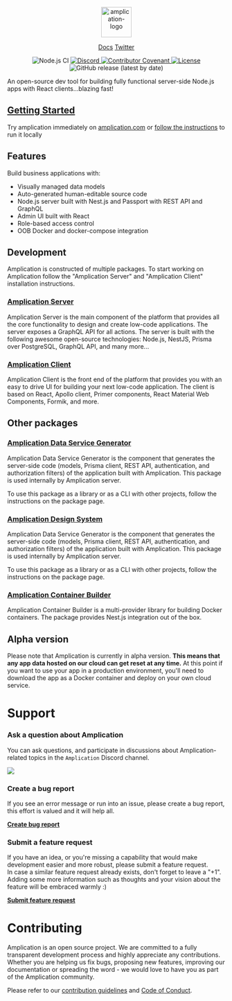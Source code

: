 <p align="center">
  <a href="https://amplication.com" target="_blank">
    <img alt="amplication-logo" height="70" alt="Amplication Logo" src="https://amplication.com/assets/amplication-logo-purple.svg"/>
  </a>
</p>
<p align="center">
    <a href="https://docs.amplication.com/docs/">Docs</a> <a href="https://twitter.com/amplication">Twitter</a>
</p>
<p align="center">
  <img src="https://github.com/amplication/amplication/workflows/Node.js%20CI/badge.svg" alt="Node.js CI">
  <a href="https://discord.gg/b8MrjU6">
    <img src="https://img.shields.io/discord/757179260417867879?label=discord" alt="Discord">
  </a>
  <a href="code_of_conduct.md">
    <img src="https://img.shields.io/badge/Contributor%20Covenant-v2.0%20adopted-ff69b4.svg" alt="Contributor Covenant">
  </a>
  <a href="https://opensource.org/licenses/Apache-2.0">
    <img src="https://img.shields.io/badge/License-Apache%202.0-blue.svg" alt="License">
  </a>
  <img alt="GitHub release (latest by date)" src="https://img.shields.io/github/v/release/amplication/amplication?color=purple">
</p>

An open-source dev tool for building fully functional server-side Node.js apps with React clients...blazing fast!

## [Getting Started](https://docs.amplication.com/docs/getting-started)

Try amplication immediately on [amplication.com](http://amplication.com/)
or [follow the instructions](#development) to run it locally

## Features

Build business applications with:

- Visually managed data models
- Auto-generated human-editable source code
- Node.js server built with Nest.js and Passport with REST API and GraphQL
- Admin UI built with React
- Role-based access control
- OOB Docker and docker-compose integration

## Development

Amplication is constructed of multiple packages. To start working on Amplication follow the "Amplication Server" and "Amplication Client" installation instructions.

### [Amplication Server](./packages/amplication-server/README.md)

Amplication Server is the main component of the platform that provides all the core functionality to design and create low-code applications.
The server exposes a GraphQL API for all actions. The server is built with the following awesome open-source technologies: Node.js, NestJS, Prisma over PostgreSQL, GraphQL API, and many more...

### [Amplication Client](./packages/amplication-client/README.md)

Amplication Client is the front end of the platform that provides you with an easy to drive UI for building your next low-code application.
The client is based on React, Apollo client, Primer components, React Material Web Components, Formik, and more.

## Other packages

### [Amplication Data Service Generator](./packages/amplication-data-service-generator/README.md)

Amplication Data Service Generator is the component that generates the server-side code (models, Prisma client, REST API, authentication, and authorization filters) of the application built with Amplication. This package is used internally by Amplication server.

To use this package as a library or as a CLI with other projects, follow the instructions on the package page.

### [Amplication Design System](./packages/amplication-data-service-generator/README.md)

Amplication Data Service Generator is the component that generates the server-side code (models, Prisma client, REST API, authentication, and authorization filters) of the application built with Amplication. This package is used internally by Amplication server.

To use this package as a library or as a CLI with other projects, follow the instructions on the package page.

### [Amplication Container Builder](./packages/amplication-data-service-generator/README.md)

Amplication Container Builder is a multi-provider library for building Docker containers.
The package provides Nest.js integration out of the box.

## Alpha version

Please note that Amplication is currently in alpha version. <b>This means that any app data hosted on our cloud can get reset at any time.</b> At this point if you want to use your app in a production environment, you'll need to download the app as a Docker container and deploy on your own cloud service.

# Support

### Ask a question about Amplication

You can ask questions, and participate in discussions about Amplication-related topics in the `Amplication` Discord channel.

<a href="https://discord.gg/b8MrjU6"><img src="https://amplication.com/assets/images/discord_banner.png" /></a>

### Create a bug report

If you see an error message or run into an issue, please create a bug report, this effort is valued and it will help all.

[**Create bug report**](https://github.com/amplication/amplication/issues/new?assignees=&labels=type%3A%20bug&template=bug_report.md&title=)

### Submit a feature request

If you have an idea, or you're missing a capability that would make development easier and more robust, please submit a feature request.<br/>
In case a similar feature request already exists, don't forget to leave a "+1". Adding some more information such as thoughts and your vision about the feature will be embraced warmly :)

[**Submit feature request**](https://github.com/amplication/amplication/issues/new?assignees=&labels=type%3A%20feature%20request&template=feature_request.md&title=)

# Contributing

Amplication is an open source project. We are committed to a fully transparent development process and highly appreciate any contributions. Whether you are helping us fix bugs, proposing new features, improving our documentation or spreading the word - we would love to have you as part of the Amplication community.

Please refer to our [contribution guidelines](./CONTRIBUTING.md) and [Code of Conduct](./code_of_conduct.md).
